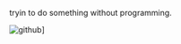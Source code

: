 tryin to do something without programming.

![github](https://img.shields.io/badge/GitHub-000000?style=for-the-badge&logo=GitHub&logoColor=white)]

<!---
poziomekk/poziomekk is a ✨ special ✨ repository because its `README.md` (this file) appears on your GitHub profile.
You can click the Preview link to take a look at your changes.
--->
